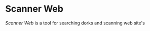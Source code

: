 <!-- Version 1.3 -->
# Scanner Web
*Scanner Web* is a tool for searching dorks and scanning web site's
